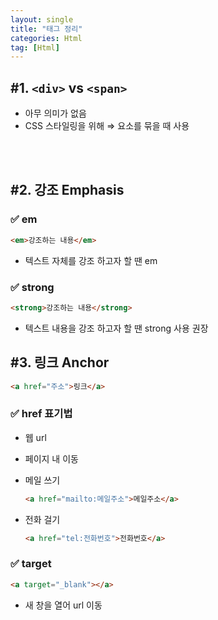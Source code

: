 ```yaml
---
layout: single
title: "태그 정리"
categories: Html
tag: [Html]
---
```


## #1. `<div>` vs `<span>`

- 아무 의미가 없음
- CSS 스타일링을 위해 ⇒ 요소를 묶을 때 사용  
<br/>
<br/>

## #2. 강조 Emphasis

### ✅ em

```html
<em>강조하는 내용</em>
```  
- 텍스트 자체를 강조 하고자 할 땐 em  

### ✅ strong

```html
<strong>강조하는 내용</strong>
```  

- 텍스트 내용을 강조 하고자 할 땐 strong 사용 권장  


## #3. 링크 Anchor  

```html
<a href="주소">링크</a>
```  

### ✅ href 표기법  

- 웹 url
- 페이지 내 이동
- 메일 쓰기
    
    ```html
    <a href="mailto:메일주소">메일주소</a>
    ```  
    
- 전화 걸기
    
    ```html
    <a href="tel:전화번호">전화번호</a>
    ```  
    
### ✅ target  

```html
<a target="_blank"></a>
```  
- 새 창을 열어 url 이동

